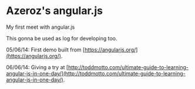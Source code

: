 Azeroz's angular.js
==============

My first meet with angular.js

This gonna be used as log for developing too.

05/06/14: First demo built from [https://angularjs.org/](https://angularjs.org/).

06/06/14: Giving a try at [http://toddmotto.com/ultimate-guide-to-learning-angular-js-in-one-day/](http://toddmotto.com/ultimate-guide-to-learning-angular-js-in-one-day/).
